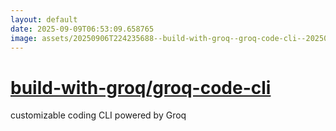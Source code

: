 ```yaml
---
layout: default
date: 2025-09-09T06:53:09.658765
image: assets/20250906T224235688--build-with-groq--groq-code-cli--20250908T100814289--cropped.png
---
```


# [build-with-groq/groq-code-cli](https://github.com/build-with-groq/groq-code-cli)

customizable coding CLI powered by Groq
